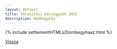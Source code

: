 ```yaml
---
layout: default
title: Választási névjegyzék 2022
description: Dombegyház
---
```


{% include settlementHTMLs/Dombegyhaaz.html %}

[Vissza](./)